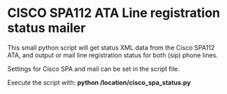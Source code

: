 # CISCO SPA112 ATA Line registration status mailer

This small python script will get status XML data from the Cisco SPA112 ATA, and output or mail line registration status for both (sip) phone lines.

Settings for Cisco SPA and mail can be set in the script file.

Execute the script with: **python /location/cisco_spa_status.py**
